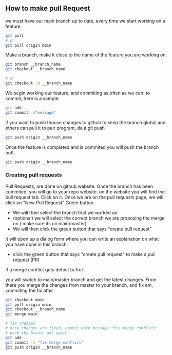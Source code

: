 ## How to make pull Request

we must have our main branch up to date, every time we start working on a feature

```sh
git pull
# or 
git pull origin main
```

Make a branch, make it close to the name of the feature you are working on.

```sh
git branch __branch_name
git checkout __branch_name

# or
git checkout -b __branch_name
```

We begin working our feature, and commiting as often as we can:
to commit, here is a sample:

```sh
git add .
git commit -m"message"
```

if you want to push thouse changes to github to keep the branch global and others can
pull it to pair program, do a git push

```sh
git push origin __branch_name
```

Once the feature is completed and is commited you will push the branch out!

```sh
git push origin __branch_name
```

### Creating pull requests

Pull Requests, are done on github website. Once the branch has been commited, you will go to your repo
website. on the website you will find the pull request tab. Click on it. Once we are on the pull requests
page, we will click on "New Pull Request" Green button

- We will then select the branch that we worked on
- (optional) we will select the correct branch we are proposing the merge on ( make sure its on main/master)
- We will then click the green button that says "create pull request"

It will open up a dialog form where you can write an explanation on what you have done in this branch.

- click the green button that says "create pull request" to make a pull request (PR)


If a merge conflict gets detect to fix it

you will switch to main/master branch and get the latest changes. From there you merge the changes from master
to your branch, and fix em, commiting the fix after

```sh
git checkout main
git pull origin main
git checkout __branch_name
git merge main

# fix changes
# once changes are fixed, commit with message "fix merge conflict"
# push the branch out again
git add .
git commit -m "fix merge conflict"
git push origin __branch_name
```